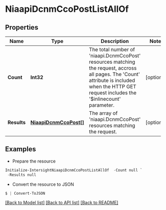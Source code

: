 # NiaapiDcnmCcoPostListAllOf
## Properties

Name | Type | Description | Notes
------------ | ------------- | ------------- | -------------
**Count** | **Int32** | The total number of &#39;niaapi.DcnmCcoPost&#39; resources matching the request, accross all pages. The &#39;Count&#39; attribute is included when the HTTP GET request includes the &#39;$inlinecount&#39; parameter. | [optional] 
**Results** | [**NiaapiDcnmCcoPost[]**](NiaapiDcnmCcoPost.md) | The array of &#39;niaapi.DcnmCcoPost&#39; resources matching the request. | [optional] 

## Examples

- Prepare the resource
```powershell
Initialize-IntersightNiaapiDcnmCcoPostListAllOf  -Count null `
 -Results null
```

- Convert the resource to JSON
```powershell
$ | Convert-ToJSON
```

[[Back to Model list]](../README.md#documentation-for-models) [[Back to API list]](../README.md#documentation-for-api-endpoints) [[Back to README]](../README.md)

